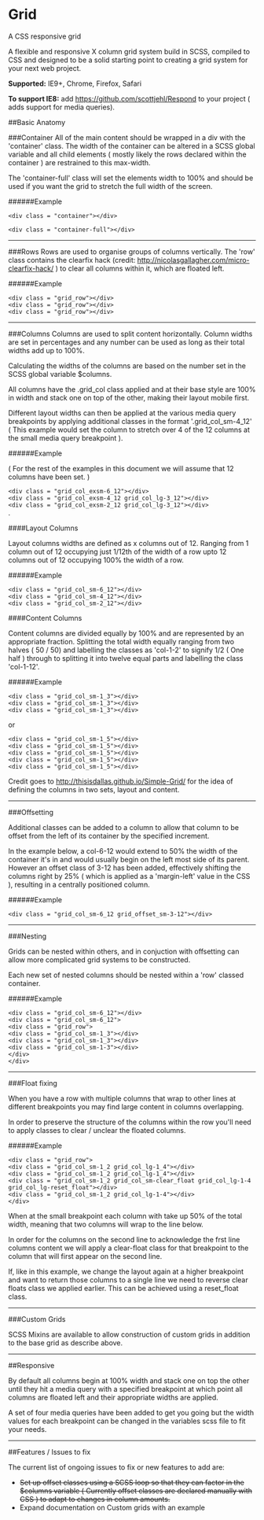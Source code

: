 # Grid
A CSS responsive grid

A flexible and responsive X column grid system build in SCSS, compiled to CSS and designed to be a solid starting point to creating a grid system for your next web project.

<strong>Supported:</strong> IE9+, Chrome, Firefox, Safari

<strong>To support IE8:</strong> add https://github.com/scottjehl/Respond to your project ( adds support for media queries).

##Basic Anatomy


###Container
All of the main content should be wrapped in a div with the 'container' class. The width of the container can be altered in a SCSS global variable and all child elements ( mostly likely the rows declared within the container ) are restrained to this max-width.

The 'container-full' class will set the elements width to 100% and should be used if you want the grid to stretch the full width of the screen.

######Example

`<div class = "container"></div>`

`<div class = "container-full"></div>`


<hr>

###Rows
Rows are used to organise groups of columns vertically. The 'row' class contains the clearfix hack (credit: http://nicolasgallagher.com/micro-clearfix-hack/ ) to clear all columns within it, which are floated left.

######Example

`<div class = "grid_row"></div>`<br>
`<div class = "grid_row"></div>`<br>
`<div class = "grid_row"></div>`<br>


<hr>

###Columns
Columns are used to split content horizontally. Column widths are set in percentages and any number can be used as long as their total widths add up to 100%.

Calculating the widths of the columns are based on the number set in the SCSS global variable $columns.

All columns have the .grid_col class applied and at their base style are 100% in width and stack one on top of the other, making their layout mobile first.

Different layout widths can then be applied at the various media query breakpoints by applying additional classes in the format '.grid_col_sm-4_12' ( This example would set the column to stretch over 4 of the 12 columns at the small media query breakpoint ).


######Example

( For the rest of the examples in this document we will assume that 12 columns have been set. )

`<div class = "grid_col_exsm-6_12"></div>`<br>
`<div class = "grid_col_exsm-4_12 grid_col_lg-3_12"></div>`<br>
`<div class = "grid_col_exsm-2_12 grid_col_lg-3_12"></div>`<br>.



####Layout Columns

Layout columns widths are defined as x columns out of 12.  Ranging from 1 column out of 12 occupying just 1/12th of the width of a row upto 12 columns out of 12 occupying 100% the width of a row.

######Example

`<div class = "grid_col_sm-6_12"></div>`<br>
`<div class = "grid_col_sm-4_12"></div>`<br>
`<div class = "grid_col_sm-2_12"></div>`<br>


####Content Columns

Content columns are divided equally by 100% and are represented by an appropriate fraction.  Splitting the total width equally ranging from two halves ( 50 / 50) and labelling the classes as 'col-1-2' to signify 1/2 ( One half ) through to splitting it into twelve equal parts and labelling the class 'col-1-12'.

######Example

`<div class = "grid_col_sm-1_3"></div>`<br>
`<div class = "grid_col_sm-1_3"></div>`<br>
`<div class = "grid_col_sm-1_3"></div>`<br>

or

`<div class = "grid_col_sm-1_5"></div>`<br>
`<div class = "grid_col_sm-1_5"></div>`<br>
`<div class = "grid_col_sm-1_5"></div>`<br>
`<div class = "grid_col_sm-1_5"></div>`<br>
`<div class = "grid_col_sm-1_5"></div>`<br>

Credit goes to http://thisisdallas.github.io/Simple-Grid/ for the idea of defining the columns in two sets, layout and content.


<hr>

###Offsetting

Additional classes can be added to a column to allow that column to be offset from the left of its container by the specified increment.

In the example below, a col-6-12 would extend to 50% the width of the container it's in and would usually begin on the left most side of its parent. However an offset class of 3-12 has been added, effectively shifting the columns right by 25% ( which is applied as a 'margin-left' value in the CSS ), resulting in a centrally positioned column.

######Example

`<div class = "grid_col_sm-6_12 grid_offset_sm-3-12"></div>`

<hr>

###Nesting

Grids can be nested within others, and in conjuction with offsetting can allow more complicated grid systems to be constructed.

Each new set of nested columns should be nested within a 'row' classed container.


######Example

`<div class = "grid_col_sm-6_12"></div>`<br>
`<div class = "grid_col_sm-6_12">`<br>
`<div class = "grid_row">`<br>
`<div class = "grid_col_sm-1_3"></div>`<br>
`<div class = "grid_col_sm-1_3"></div>`<br>
`<div class = "grid_col_sm-1-3"></div>`<br>
`</div>`<br>
`</div>`<br>

<hr>

###Float fixing

When you have a row with multiple columns that wrap to other lines at different breakpoints you may find large content in columns overlapping.

In order to preserve the structure of the columns within the row you'll need to apply classes to clear / unclear the floated columns.

######Example


`<div class = "grid_row">`<br>
`<div class = "grid_col_sm-1_2 grid_col_lg-1_4"></div>`<br>
`<div class = "grid_col_sm-1_2 grid_col_lg-1_4"></div>`<br>
`<div class = "grid_col_sm-1_2 grid_col_sm-clear_float grid_col_lg-1-4 grid_col_lg-reset_float"></div>`<br>
`<div class = "grid_col_sm-1_2 grid_col_lg-1-4"></div>`<br>
`</div>`<br>

When at the small breakpoint each column with take up 50% of the total width, meaning that two columns will wrap to the line below.

In order for the columns on the second line to acknowledge the frst line columns content we will apply a clear-float class for that breakpoint to the column that will first appear on the second line.

If, like in this example, we change the layout again at a higher breakpoint and want to return those columns to a single line we need to reverse clear floats class we applied earlier.  This can be achieved using a reset_float class.

<hr>

###Custom Grids

SCSS Mixins are available to allow construction of custom grids in addition to the base grid as describe above.


<hr>

##Responsive

By default all columns begin at 100% width and stack one on top the other until they hit a media query with a specified breakpoint at which point all columns are floated left and their appropriate widths are applied.

A set of four media queries have been added to get you going but the width values for each breakpoint can be changed in the variables scss file to fit your needs.



<hr>

##Features / Issues to fix

The current list of ongoing issues to fix or new features to add are:

<ul><li><del>Set up offset classes using a SCSS loop so that they can factor in the $columns variable ( Currently offset classes are declared manually with CSS ) to adapt to changes in column amounts.</del></li>
<li>Expand documentation on Custom grids with an example</li>
</ul>